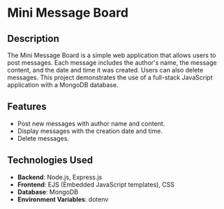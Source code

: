 # Mini Message Board

## Description

The Mini Message Board is a simple web application that allows users to post messages. Each message includes the author's name, the message content, and the date and time it was created. Users can also delete messages. This project demonstrates the use of a full-stack JavaScript application with a MongoDB database.

## Features

- Post new messages with author name and content.
- Display messages with the creation date and time.
- Delete messages.

## Technologies Used

- **Backend**: Node.js, Express.js
- **Frontend**: EJS (Embedded JavaScript templates), CSS
- **Database**: MongoDB
- **Environment Variables**: dotenv

